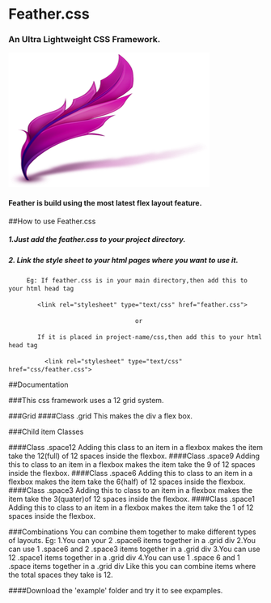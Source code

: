 # Feather.css
### An Ultra Lightweight CSS Framework.
![alt tag](https://raw.githubusercontent.com/Nijinsha/Feather.css/master/feather.png)




#### Feather is build using the most latest flex layout feature.

##How to use Feather.css

##### 1.Just add the feather.css to your project directory.
##### 2. Link the style sheet to your html pages where you want to use it.
         Eg: If feather.css is in your main directory,then add this to your html head tag
             
            <link rel="stylesheet" type="text/css" href="feather.css">
            
                                       or 
            
            If it is placed in project-name/css,then add this to your html head tag
              
              <link rel="stylesheet" type="text/css" href="css/feather.css">
              

##Documentation
    
###This css framework uses a 12 grid system.
         
###Grid
####Class .grid
         This makes the div a flex box.
         
###Child item Classes
         
####Class .space12
     Adding this class to an item in a flexbox makes the item take the 12(full) of 12 spaces inside the flexbox.
####Class .space9
     Adding this to class to an item in a flexbox makes the item take the 9 of 12 spaces inside the flexbox.
####Class .space6
     Adding this to class to an item in a flexbox makes the item take the 6(half) of 12 spaces inside the flexbox.
####Class .space3
     Adding this to class to an item in a flexbox makes the item take the 3(quater)of 12 spaces inside the flexbox.
####Class .space1
     Adding this to class to an item in a flexbox makes the item take the 1 of 12 spaces inside the flexbox.
             
###Combinations
         You can combine them together to make different types of layouts.
         Eg:
         1.You can your 2 .space6 items together in a .grid div
         2.You can use 1 .space6 and 2 .space3 items together in a .grid div
         3.You can use 12 .space1 items together in a .grid div
         4.You can use 1 .space 6 and 1 .space items together in a .grid div
         Like this you can combine items where the total spaces they take is 12.
                  
                  
####Download the 'example' folder and try it to see expamples.
         
         
             
             
